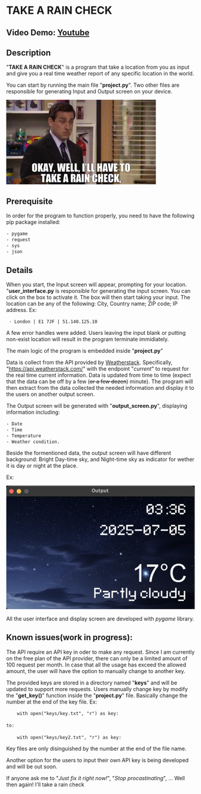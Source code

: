 # TAKE A RAIN CHECK

## Video Demo: [Youtube](https://youtu.be/NMPwnzzhqaM)
## Description

"__TAKE A RAIN CHECK__" is a program that take a location from you as input and give you a real time weather report of any specific location in the world. 

You can start by running the main file "__project.py__". Two other files are responsible for generating Input and Output screen on your device.

![alt text](28bc98dd-15c3-40b5-90eb-a37253b275cb_text.gif)

## Prerequisite

In order for the program to function properly, you need to have the following pip package installed:

    - pygame
    - request
    - sys
    - json

##  Details

When you start, the Input screen will appear, prompting for your location. "__user_interface.py__ is responsible for generating the input screen. You can click on the box to activate it. The box will then start taking your input. The location can be any of the following: City, Country name; ZIP code; IP address. Ex:

     - London | E1 7JF | 51.140.125.10

A few error handles were added. Users leaving the input blank or putting non-exist location will result in the program terminate immidiately.

The main logic of the program is embedded inside "__project.py__"

Data is collect from the API provided by [Weatherstack](https://weatherstack.com/). Specifically, "https://api.weatherstack.com/" with the endpoint "_current_" to request for the real time current information. Data is updated from time to time (expect that the data can be off by a few (~~or a few dozen~~) minute). The program will then extract from the data collected the needed information and display it to the users on another output screen.

The Output screen will be generated with "__output_screen.py__", displaying information including: 

    - Date
    - Time
    - Temperature
    - Weather condition. 

Beside the formentioned data, the output screen will have different background: Bright Day-time sky, and Night-time sky as indicator for wether it is day or night at the place.

Ex:

![alt text](Demo_for_output.png)

All the user interface and display screen are developed with _pygame_ library.

## Known issues(work in progress):

The API require an API key in oder to make any request. Since I am currently on the free plan of the API provider, there can only be a limited amount of 100 request per month. In case that all the usage has exceed the allowed amount, the user will have the option to manually change to another key. 

The provided keys are stored in a directory named "__keys__" and will be updated to support more requests. Users manually change key by modify the "__get_key()__" function inside the "__project.py__" file. Basically change the number at the end of the key file. Ex:

        with open("keys/key.txt", "r") as key:

    to:

        with open("keys/key2.txt", "r") as key:

Key files are only disinguished by the number at the end of the file name.

Another option for the users to input their own API key is being developed and will be out soon.

If anyone ask me to "_Just fix it right now!_", "_Stop procastinating_", ... Well then again! I'll take a rain check